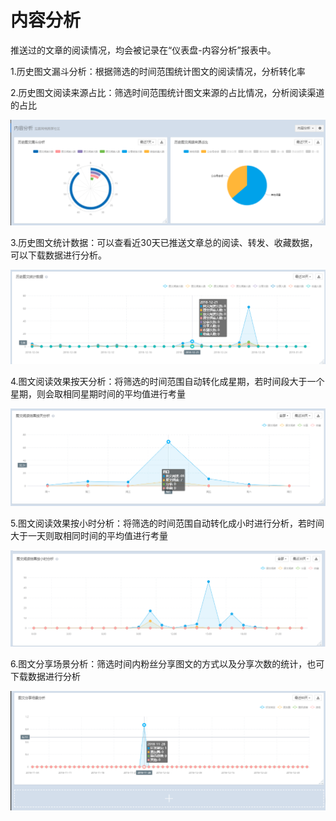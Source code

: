 # 内容分析

推送过的文章的阅读情况，均会被记录在“仪表盘-内容分析”报表中。

1.历史图文漏斗分析：根据筛选的时间范围统计图文的阅读情况，分析转化率

2.历史图文阅读来源占比：筛选时间范围统计图文来源的占比情况，分析阅读渠道的占比

![](/assets/nrfx.png)

3.历史图文统计数据：可以查看近30天已推送文章总的阅读、转发、收藏数据，可以下载数据进行分析。

![](/assets/lstwtjsj.png)

4.图文阅读效果按天分析：将筛选的时间范围自动转化成星期，若时间段大于一个星期，则会取相同星期时间的平均值进行考量

![](/assets/twydxg.png)

5.图文阅读效果按小时分析：将筛选的时间范围自动转化成小时进行分析，若时间大于一天则取相同时间的平均值进行考量

![](/assets/axsfx.png)

6.图文分享场景分析：筛选时间内粉丝分享图文的方式以及分享次数的统计，也可下载数据进行分析

![](/assets/twfx.png)









